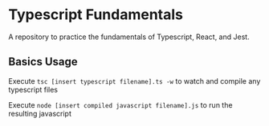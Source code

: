 # Typescript Fundamentals

A repository to practice the fundamentals of Typescript, React, and Jest.

## Basics Usage

Execute `tsc [insert typescript filename].ts -w` to watch and compile any typescript files

Execute `node [insert compiled javascript filename].js` to run the resulting javascript